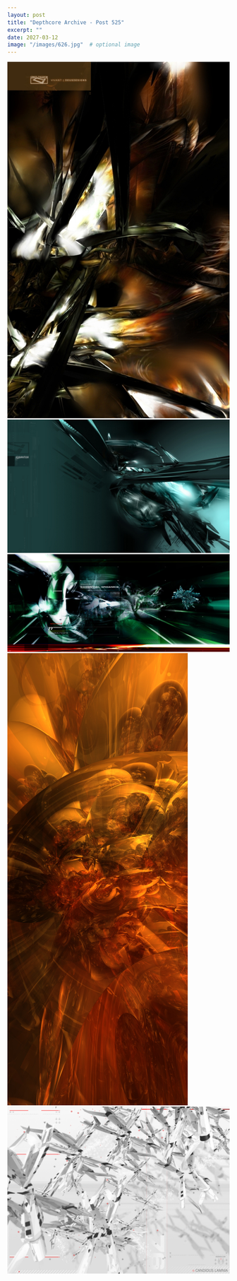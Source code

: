 ```yaml
---
layout: post
title: "Depthcore Archive - Post 525"
excerpt: ""
date: 2027-03-12
image: "/images/626.jpg"  # optional image
---
```


<img src="/images/626.jpg">
<img src="/images/627.jpg" alt="627.jpg"/>
<img src="/images/628.jpg" alt="628.jpg"/>
<img src="/images/629.jpg" alt="629.jpg"/>
<img src="/images/630.jpg" alt="630.jpg"/>
